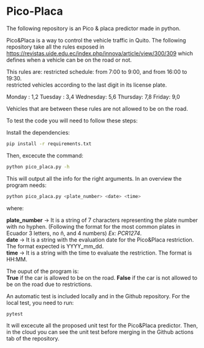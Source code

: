# Pico-Placa
The following repository is an Pico & placa predictor made in python.

Pico&Placa is a way to control the vehicle traffic in Quito. The following repository take all the rules exposed in
https://revistas.uide.edu.ec/index.php/innova/article/view/300/309 which defines when a vehicle can be on the road or not.

This rules are:
restricted schedule: from 7:00 to 9:00, and from 16:00 to 19:30. \
restricted vehicles according to the last digit in its license plate.

Monday : 1,2
Tuesday : 3,4
Wednesday: 5,6
Thursday: 7,8
Friday: 9,0

Vehicles that are between these rules are not allowed to be on the road.

To test the code you will need to follow these steps:

Install the dependencies:
```bash
pip install -r requirements.txt
```
Then, excecute the command:
```bash
python pico_placa.py -h
```
This will output all the info for the right arguments. In an overview
the program needs:
```bash
python pico_placa.py <plate_number> <date> <time>
```
where:

**plate_number** -> It is a string of 7 characters representing the plate number with no hyphen. (Following the format for the most common plates in Ecuador 3 letters, no ñ, and 4 numbers) *Ex: PCR1274*. \
**date** -> It is a string with the evaluation date for the Pico&Placa restriction. The format expected is YYYY_mm_dd.\
**time** -> It is a string with the time to evaluate the restriction. The format is HH:MM.

The ouput of the program is:\
**True** if the car is allowed to be on the road.
**False** if the car is not allowed to be on the road due to restrictions.

An automatic test is included locally and in the Github repository. For the local test, you need to run:
```bash
pytest
```
It will excecute all the proposed unit test for the Pico&Placa predictor. Then, in the cloud you can see the unit test before merging in the Github actions tab of the repository. 

